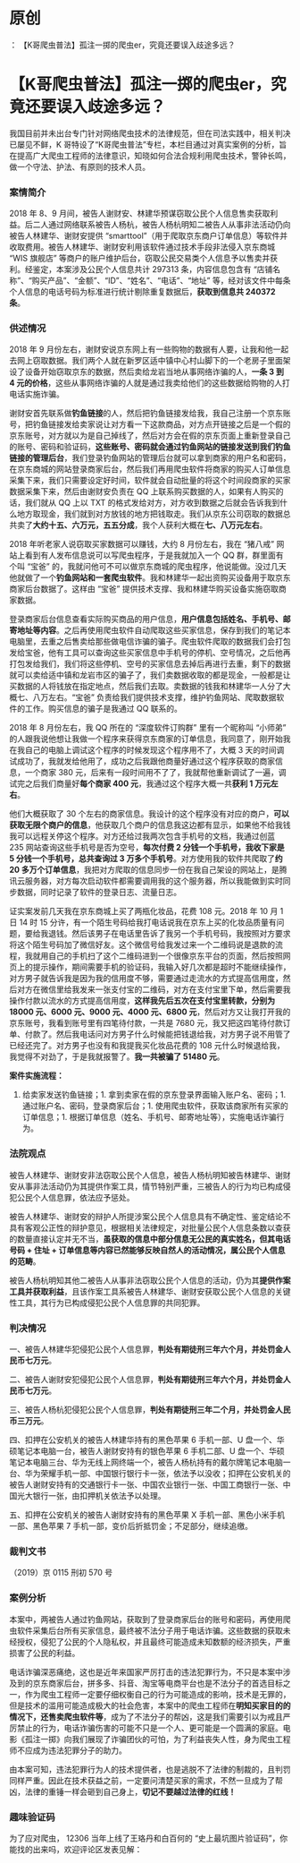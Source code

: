 # 原创
：  【K哥爬虫普法】孤注一掷的爬虫er，究竟还要误入歧途多远？

# 【K哥爬虫普法】孤注一掷的爬虫er，究竟还要误入歧途多远？

> 
我国目前并未出台专门针对网络爬虫技术的法律规范，但在司法实践中，相关判决已屡见不鲜，K 哥特设了“K哥爬虫普法”专栏，本栏目通过对真实案例的分析，旨在提高广大爬虫工程师的法律意识，知晓如何合法合规利用爬虫技术，警钟长鸣，做一个守法、护法、有原则的技术人员。


### 案情简介

2018 年 8、9 月间，被告人谢财安、林建华预谋窃取公民个人信息售卖获取利益。后二人通过网络联系被告人杨杭，被告人杨杭明知二被告人从事非法活动仍向被告人林建华、谢财安提供 “smarttool”（用于爬取京东商户订单信息）等软件并收取费用。被告人林建华、谢财安利用该软件通过技术手段非法侵入京东商城 “WIS 旗舰店” 等商户的账户维护后台，窃取公民交易类个人信息予以售卖并获利。经鉴定，本案涉及公民个人信息共计 297313 条，内容信息包含有 “店铺名称”、“购买产品”、“金额”、“ID”、“姓名”、“电话”、“地址” 等，经对该文件中每条个人信息的电话号码为标准进行统计剔除重复数据后，**获取到信息共 240372 条**。

### 供述情况

2018 年 9 月份左右，谢财安说京东网上有一些购物的数据有人要，让我和他一起去网上窃取数据。我们两个人就在新罗区适中镇中心村山脚下的一个老房子里面架设了设备开始窃取京东的数据，然后卖给龙岩当地从事网络诈骗的人，**一条 3 到 4 元的价格**，这些从事网络诈骗的人就是通过我卖给他们的这些数据给购物的人打电话实施诈骗。

谢财安首先联系做**钓鱼链接**的人，然后把钓鱼链接发给我，我自己注册一个京东账号，把钓鱼链接发给卖家说让对方看一下这款商品，对方点开链接之后是一个假的京东账号，对方就以为是自己掉线了，然后对方会在假的京东页面上重新登录自己的账号、密码和验证码，**这些账号、密码就会通过钓鱼网站的链接发送到我们钓鱼链接的管理后台**，我们登录钓鱼网站的管理后台就可以拿到商家的用户名和密码，在京东商城的网站登录商家后台，然后我们再用爬虫软件将商家的购买人订单信息采集下来，我们只需要设定好时间，软件就会自动批量的将这个时间段商家的买家数据采集下来，然后由谢财安负责在 QQ 上联系购买数据的人，如果有人购买的话，我们就从 QQ 上以 TXT 的格式发给对方，对方收到数据之后就会告诉我到什么地方取现金，我们就到对方放钱的地方把钱取走。我们从京东公司窃取的数据总共卖了**大约十五、六万元，五五分成**，我个人获利大概在**七、八万元左右**。

2018 年听老家人说窃取买家数据可以赚钱，大约 8 月份左右，我在 “猪八戒” 网站上看到有人发布信息说可以写爬虫程序，于是我就加入一个 QQ 群，群里面有个叫 “宝爸” 的，我就问他可不可以做京东商城的爬虫程序，他说能做。没过几天他就做了一个**钓鱼网站和一套爬虫软件**。我和林建华一起出资购买设备用于取京东商家后台数据了。这样由 “宝爸” 提供技术支撑、我和林建华购买设备实施窃取商家数据。

登录商家后台信息查看实际购买商品的用户信息，**用户信息包括姓名、手机号、邮寄地址等内容**。之后再使用爬虫软件自动爬取这些买家信息，保存到我们的笔记本电脑里，去重之后售卖给那些做电信诈骗的骗子。爬虫软件爬取的数据我们会打包发给宝爸，他有工具可以查询这些买家信息中手机号的停机、空号情况，之后他再打包发给我们，我们将这些停机、空号的买家信息去掉后再进行去重，剩下的数据就可以卖给适中镇和龙岩市区的骗子了，我们卖数据收取的都是现金，一般都是让买数据的人将钱放在指定地点，然后我们去取。卖数据的钱我和林建华一人分了大概七、八万左右。“宝爸” 负责给我们提供技术支撑，维护钓鱼网站、爬取数据软件的工作。购买信息的骗子是我通过 QQ 联系的。

2018 年 8 月份左右，我 QQ 所在的 “深度软件订购群” 里有一个昵称叫 “小师弟” 的人跟我说他想让我做一个程序来获得京东商家的订单信息，我同意了，刚开始我在我自己的电脑上调试这个程序的时候发现这个程序用不了，大概 3 天的时间调试成功了，我就发给他用了，成功之后我跟他商量好通过这个程序获取的商家信息，一个商家 380 元，后来有一段时间用不了了，我就帮他重新调试了一遍，调试完之后我们商量好**每个商家 400 元**，我通过这个程序大概一共**获利 1 万元左右**。

他们大概获取了 30 个左右的商家信息。我设计的这个程序没有对应的商户，**可以获取无限个商户的信息**，他获取几个商户的信息我这边都有显示，如果他不给我钱我可以远程关停这个程序。对方还给过我两次包含手机号的文档，我通过创蓝 235 网站查询这些手机号是否为空号，**每次付费 2 分钱一个手机号，我收下家是 5 分钱一个手机号，总共查询过 3 万多个手机号**。对方使用我的软件共爬取了**约 20 多万个订单信息**，我把对方爬取的信息同步一份在我自己架设的网站上，是腾讯云服务器，对方每次启动软件都需要调用我的这个服务器，所以我能做到实时同步数据，同时记录了软件的登录日志、流量日志。

证实案发前几天我在京东商城上买了两瓶化妆品，花费 108 元。2018 年 10 月 1 日 14 时 15 分许，有一个陌生号码给我打电话说我在京东上买的化妆品质量有问题，要给我退钱。然后该男子在电话里告诉了我另一个手机号码，我按照对方要求将这个陌生号码加了微信好友。这个微信号给我发过来一个二维码说是退款的流程，我就用自己的手机扫了这个二维码进到一个很像京东平台的页面，然后按照网页上的提示操作，期间需要手机的验证码，我输入好几次都是超时不能继续操作，对方男子就告诉我是因为我的信用度不够，需要通过走流水的方式提高信用度，然后对方在微信里给我发来一张支付宝的二维码，对方在支付宝里下单，然后需要我操作付款以流水的方式提高信用度，**这样我先后五次在支付宝里转款，分别为 18000 元、6000 元、9000 元、4000 元、6800 元**，然后对方又让我打开我的京东账号，我看到账号里有四笔待付款，一共是 7680 元，我又把这四笔待付款订单、付款了。然后我电话问对方男子什么时候能把钱退给我，对方男子说不用管了已经还完了。对方男子也没有和我提我买化妆品花费的 108 元什么时候退给我，我觉得不对劲了，于是我就报警了。**我一共被骗了 51480 元**。

**案件实施流程：**
1. 给卖家发送钓鱼链接；1. 拿到卖家在假的京东登录界面输入账户名、密码；1. 通过账户名、密码，登录商家后台；1. 使用爬虫软件，获取该商家所有买家的订单信息；1. 根据订单信息（姓名、手机号、邮寄地址等），实施电话诈骗行为。
### 法院观点

被告人林建华、谢财安非法窃取公民个人信息，被告人杨杭明知被告林建华、谢财安从事非法活动仍为其提供作案工具，情节特别严重，三被告人的行为均已构成侵犯公民个人信息罪，依法应予惩处。

被告人林建华、谢财安的辩护人所提涉案公民个人信息具有不确定性、鉴定结论不具有客观公正性的辩护意见，根据相关法律规定，对批量公民个人信息条数以查获的数量直接认定并无不当，**虽获取的信息中部分信息无公民的真实姓名，但其电话号码 + 住址 + 订单信息等内容已然能够反映自然人的活动情况，属公民个人信息的范畴**。

被告人杨杭明知其他二被告人从事非法窃取公民个人信息的活动，仍为其**提供作案工具并获取利益**，且该作案工具系被告人林建华、谢财安获取公民个人信息的关键性工具，其行为已构成侵犯公民个人信息罪的共同犯罪。

### 判决情况

一、被告人林建华犯侵犯公民个人信息罪，**判处有期徒刑三年六个月，并处罚金人民币七万元**。

二、被告人谢财安犯侵犯公民个人信息罪，**判处有期徒刑三年六个月，并处罚金人民币七万元**。

三、被告人杨杭犯侵犯公民个人信息罪，**判处有期徒刑三年二个月，并处罚金人民币三万元**。

四、扣押在公安机关的被告人林建华持有的黑色苹果 6 手机一部、U 盘一个、华硕笔记本电脑一台，被告人谢财安持有的银色苹果 6 手机二部、U 盘一个、华硕笔记本电脑三台、华为无线上网终端一个，被告人杨杭持有的戴尔牌笔记本电脑一台、华为荣耀手机一部、中国银行银行卡一张，依法予以没收；扣押在公安机关的被告人谢财安持有的交通银行卡一张、中国农业银行一张、中国工商银行一张、中国光大银行一张，由扣押机关依法予以处理。

五、扣押在公安机关的被告人谢财安持有的黑色苹果 X 手机一部、黑色小米手机一部、黑色苹果 7 手机一部，变价后折抵罚金；不足部分，继续追缴。

### 裁判文书

（2019）京 0115 刑初 570 号

### 案例分析

本案中，两被告人通过钓鱼网站，获取到了登录商家后台的账号和密码，再使用爬虫软件采集后台所有买家信息，最终被不法分子用于电话诈骗。这些数据的获取未经授权，侵犯了公民的个人隐私权，并且最终可能造成未知数额的经济损失，严重损害了公民的利益。

电话诈骗深恶痛绝，这也是近年来国家严厉打击的违法犯罪行为，不只是本案中涉及到的京东商家后台，拼多多、抖音、淘宝等电商平台也是不法分子的首选目标之一，作为爬虫工程师一定要仔细权衡自己的行为可能造成的影响，技术是无罪的，但是技术的滥用可能造成极大的社会危害，本案中的爬虫工程师在**明知买家目的的情况下，还售卖爬虫软件等**，成为了不法分子的帮凶，这是我们需要引以为戒且严厉禁止的行为，电话诈骗伤害的可能不只是一个人、更可能是一个圆满的家庭。电影《孤注一掷》向我们展现了诈骗团伙的可怕，为了利益丧失人性，身为爬虫工程师不应成为违法犯罪分子的助力。

由本案可知，违法犯罪行为人的技术提供者，也是逃脱不了法律的制裁的，且判罚同样严重。因此在技术获益之前，一定要问清楚买家的需求，不然一旦成为了帮凶，法律的重锤一样会砸到自己身上，**切记不要越过法律的红线！**

### 趣味验证码

为了应对爬虫， 12306 当年上线了王珞丹和白百何的 “史上最坑图片验证码”，你能找的出来吗，欢迎评论区发表见解：
